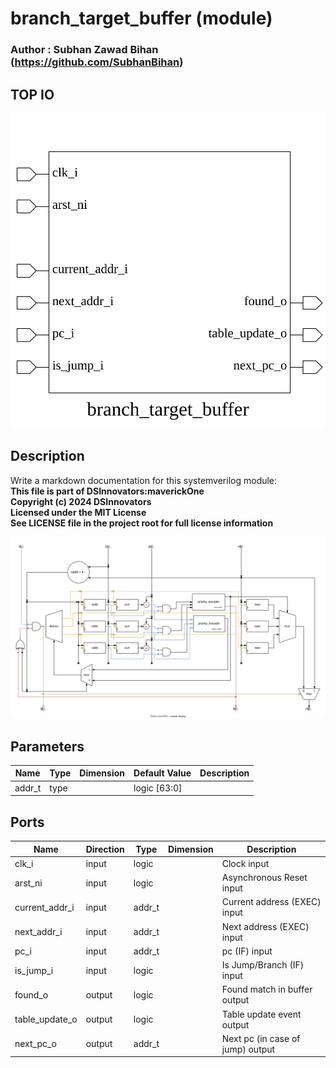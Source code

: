 # branch_target_buffer (module)

### Author : Subhan Zawad Bihan (https://github.com/SubhanBihan)

## TOP IO
<img src="./branch_target_buffer_top.svg">

## Description

Write a markdown documentation for this systemverilog module:
<br>**This file is part of DSInnovators:maverickOne**
<br>**Copyright (c) 2024 DSInnovators**
<br>**Licensed under the MIT License**
<br>**See LICENSE file in the project root for full license information**

<img src="./branch_target_buffer_des.svg">

## Parameters
|Name|Type|Dimension|Default Value|Description|
|-|-|-|-|-|
|addr_t|type||logic [63:0]||

## Ports
|Name|Direction|Type|Dimension|Description|
|-|-|-|-|-|
|clk_i|input|logic||Clock input|
|arst_ni|input|logic||Asynchronous Reset input|
|current_addr_i|input|addr_t||Current address (EXEC) input|
|next_addr_i|input|addr_t||Next address (EXEC) input|
|pc_i|input|addr_t||pc (IF) input|
|is_jump_i|input|logic||Is Jump/Branch (IF) input|
|found_o|output|logic||Found match in buffer output|
|table_update_o|output|logic||Table update event output|
|next_pc_o|output|addr_t||Next pc (in case of jump) output|
